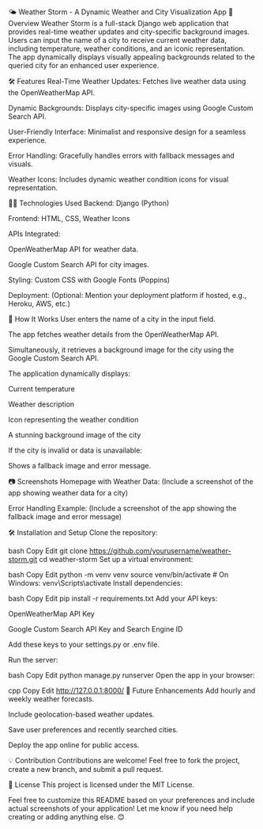 🌤️ Weather Storm - A Dynamic Weather and City Visualization App
📖 Overview
Weather Storm is a full-stack Django web application that provides real-time weather updates and city-specific background images. Users can input the name of a city to receive current weather data, including temperature, weather conditions, and an iconic representation. The app dynamically displays visually appealing backgrounds related to the queried city for an enhanced user experience.

🛠️ Features
Real-Time Weather Updates: Fetches live weather data using the OpenWeatherMap API.

Dynamic Backgrounds: Displays city-specific images using Google Custom Search API.

User-Friendly Interface: Minimalist and responsive design for a seamless experience.

Error Handling: Gracefully handles errors with fallback messages and visuals.

Weather Icons: Includes dynamic weather condition icons for visual representation.

🧑‍💻 Technologies Used
Backend: Django (Python)

Frontend: HTML, CSS, Weather Icons

APIs Integrated:

OpenWeatherMap API for weather data.

Google Custom Search API for city images.

Styling: Custom CSS with Google Fonts (Poppins)

Deployment: (Optional: Mention your deployment platform if hosted, e.g., Heroku, AWS, etc.)

🚀 How It Works
User enters the name of a city in the input field.

The app fetches weather details from the OpenWeatherMap API.

Simultaneously, it retrieves a background image for the city using the Google Custom Search API.

The application dynamically displays:

Current temperature

Weather description

Icon representing the weather condition

A stunning background image of the city

If the city is invalid or data is unavailable:

Shows a fallback image and error message.

📷 Screenshots
Homepage with Weather Data:
(Include a screenshot of the app showing weather data for a city)

Error Handling Example:
(Include a screenshot of the app showing the fallback image and error message)

🛠️ Installation and Setup
Clone the repository:

bash
Copy
Edit
git clone https://github.com/yourusername/weather-storm.git
cd weather-storm
Set up a virtual environment:

bash
Copy
Edit
python -m venv venv
source venv/bin/activate  # On Windows: venv\Scripts\activate
Install dependencies:

bash
Copy
Edit
pip install -r requirements.txt
Add your API keys:

OpenWeatherMap API Key

Google Custom Search API Key and Search Engine ID

Add these keys to your settings.py or .env file.

Run the server:

bash
Copy
Edit
python manage.py runserver
Open the app in your browser:

cpp
Copy
Edit
http://127.0.0.1:8000/
🎨 Future Enhancements
Add hourly and weekly weather forecasts.

Include geolocation-based weather updates.

Save user preferences and recently searched cities.

Deploy the app online for public access.

💡 Contribution
Contributions are welcome! Feel free to fork the project, create a new branch, and submit a pull request.

📄 License
This project is licensed under the MIT License.

Feel free to customize this README based on your preferences and include actual screenshots of your application! Let me know if you need help creating or adding anything else. 😊











